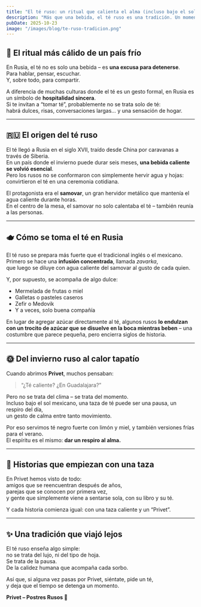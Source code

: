 ```yaml
---
title: "El té ruso: un ritual que calienta el alma (incluso bajo el sol de Guadalajara)"
description: "Más que una bebida, el té ruso es una tradición. Un momento de pausa, de conversación y de calidez, nacido en los inviernos fríos y reinventado en México."
pubDate: 2025-10-23
image: "/images/blog/te-ruso-tradicion.png"
---
```


## 🍵 El ritual más cálido de un país frío

En Rusia, el té no es solo una bebida – es **una excusa para detenerse**.  
Para hablar, pensar, escuchar.  
Y, sobre todo, para compartir.

A diferencia de muchas culturas donde el té es un gesto formal, en Rusia es un símbolo de **hospitalidad sincera**.  
Si te invitan a “tomar té”, probablemente no se trata solo de té:  
habrá dulces, risas, conversaciones largas… y una sensación de hogar.

---

## 🇷🇺 El origen del té ruso

El té llegó a Rusia en el siglo XVII, traído desde China por caravanas a través de Siberia.  
En un país donde el invierno puede durar seis meses, **una bebida caliente se volvió esencial**.  
Pero los rusos no se conformaron con simplemente hervir agua y hojas:  
convirtieron el té en una ceremonia cotidiana.

El protagonista era el **samovar**, un gran hervidor metálico que mantenía el agua caliente durante horas.  
En el centro de la mesa, el samovar no solo calentaba el té – también reunía a las personas.

---

## 🫖 Cómo se toma el té en Rusia

El té ruso se prepara más fuerte que el tradicional inglés o el mexicano.  
Primero se hace una **infusión concentrada**, llamada *zavarka*,  
que luego se diluye con agua caliente del samovar al gusto de cada quien.

Y, por supuesto, se acompaña de algo dulce:

- Mermelada de frutas o miel  
- Galletas o pasteles caseros  
- Zefir o Medovik  
- Y a veces, solo buena compañía  

En lugar de agregar azúcar directamente al té, algunos rusos **lo endulzan con un trocito de azúcar que se disuelve en la boca mientras beben** – una costumbre que parece pequeña, pero encierra siglos de historia.

---

## 🌞 Del invierno ruso al calor tapatío

Cuando abrimos **Privet**, muchos pensaban:  
> “¿Té caliente? ¿En Guadalajara?”

Pero no se trata del clima – se trata del momento.  
Incluso bajo el sol mexicano, una taza de té puede ser una pausa, un respiro del día,  
un gesto de calma entre tanto movimiento.

Por eso servimos té negro fuerte con limón y miel, y también versiones frías para el verano.  
El espíritu es el mismo: **dar un respiro al alma.**

---

## 💬 Historias que empiezan con una taza

En Privet hemos visto de todo:  
amigos que se reencuentran después de años,  
parejas que se conocen por primera vez,  
y gente que simplemente viene a sentarse sola, con su libro y su té.

Y cada historia comienza igual: con una taza caliente y un “Privet”.

---

## ✨ Una tradición que viajó lejos

El té ruso enseña algo simple:  
no se trata del lujo, ni del tipo de hoja.  
Se trata de la pausa.  
De la calidez humana que acompaña cada sorbo.

Así que, si alguna vez pasas por Privet, siéntate, pide un té,  
y deja que el tiempo se detenga un momento.

**Privet – Postres Rusos 🍵**